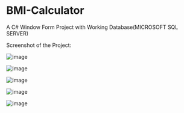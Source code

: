 # BMI-Calculator
A C# Window Form Project with Working Database(MICROSOFT SQL SERVER)

Screenshot of the Project: 

![image](https://github.com/unofficialmohit/BMI-Calculator/assets/123811704/562163cc-df49-4320-b07c-1fe8b21d0794)

![image](https://github.com/unofficialmohit/BMI-Calculator/assets/123811704/c532d1f4-ce27-47af-882b-f2e139a3acd9)

![image](https://github.com/unofficialmohit/BMI-Calculator/assets/123811704/7a85e6e6-ffa5-4a1d-ac04-2dc25ed0bd8b)

![image](https://github.com/unofficialmohit/BMI-Calculator/assets/123811704/8ffa14d3-d224-4ab4-b8f4-43ce0ad585ff)

![image](https://github.com/unofficialmohit/BMI-Calculator/assets/123811704/d2b399c5-758a-4c58-a6cf-9236152aff31)
